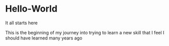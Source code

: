# Hello-World
It all starts here

This is the beginning of my journey into trying to learn a new skill that I feel I should have learned many years ago

